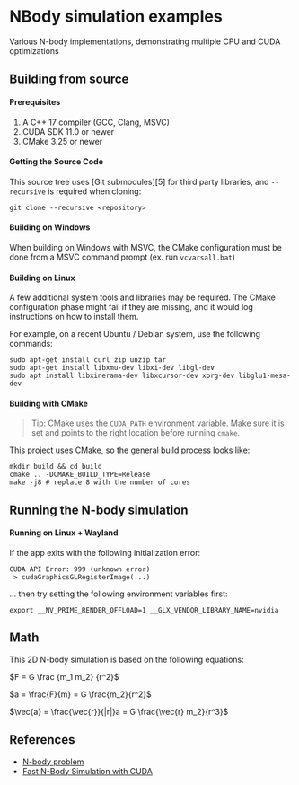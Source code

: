 
# NBody simulation examples

Various N-body implementations, demonstrating multiple CPU and CUDA optimizations

## Building from source

#### Prerequisites

1. A C++ 17 compiler (GCC, Clang, MSVC)
2. CUDA SDK 11.0 or newer
3. CMake 3.25 or newer

#### Getting the Source Code

This source tree uses [Git submodules][5] for third party libraries,
and `--recursive` is required when cloning:

```shell
git clone --recursive <repository>
```

#### Building on Windows

When building on Windows with MSVC, the CMake configuration must be done from
a MSVC command prompt (ex. run `vcvarsall.bat`)

#### Building on Linux

A few additional system tools and libraries may be required. The CMake 
configuration phase might fail if they are missing, and it would log 
instructions on how to install them.

For example, on a recent Ubuntu / Debian system, use the following commands:

```
sudo apt-get install curl zip unzip tar
sudo apt-get install libxmu-dev libxi-dev libgl-dev
sudo apt install libxinerama-dev libxcursor-dev xorg-dev libglu1-mesa-dev
```

#### Building with CMake

> Tip: CMake uses the `CUDA_PATH` environment variable. Make sure it is set
> and points to the right location before running `cmake`.

This project uses CMake, so the general build process looks like:

```shell
mkdir build && cd build
cmake .. -DCMAKE_BUILD_TYPE=Release
make -j8 # replace 8 with the number of cores
```

## Running the N-body simulation

#### Running on Linux + Wayland 

If the app exits with the following initialization error:

```
CUDA API Error: 999 (unknown error)
 > cudaGraphicsGLRegisterImage(...)
```

... then try setting the following environment variables first:

```
export __NV_PRIME_RENDER_OFFLOAD=1 __GLX_VENDOR_LIBRARY_NAME=nvidia
```

## Math

This 2D N-body simulation is based on the following equations:

$F = G \frac {m_1 m_2} {r^2}$

$a = \frac{F}{m} = G \frac{m_2}{r^2}$

$\vec{a} = \frac{\vec{r}}{|r|}a = G \frac{\vec{r} m_2}{r^3}$

## References

- [N-body problem](https://en.wikipedia.org/wiki/N-body_problem)
- [Fast N-Body Simulation with CUDA](https://developer.nvidia.com/gpugems/gpugems3/part-v-physics-simulation/chapter-31-fast-n-body-simulation-cuda)
